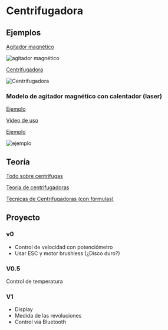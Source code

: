 # Centrifugadora

## Ejemplos

[Agitador magnético](https://www.thingiverse.com/thing:1175415)

![agitador magnético](https://thingiverse-production-new.s3.amazonaws.com/renders/14/94/f3/f9/29/CAM04321_preview_featured.jpg)


[Centrifugadora](https://www.thingiverse.com/thing:1175393/)

![Centrifugadora](https://thingiverse-production-new.s3.amazonaws.com/renders/e9/9f/a2/06/55/pubCAM04361_preview_featured.jpg)


### Modelo de agitador magnético con calentador (laser)

[Ejemplo](https://twitter.com/Ibercivis/status/877824386216022016)

[Video de uso](https://www.instagram.com/p/BVnjKc0BiqU/)

[Ejemplo](https://twitter.com/agdagira/status/877655459573911552)

![ejemplo](https://pbs.twimg.com/media/DC4O-8QXsAAc2kT.jpg)

## Teoría

[Todo sobre centrífugas](http://www.metrixlab.mx/no-cat/todo-sobre-centrifugas/)

[Teoría de centrifugadoras](http://biomodel.uah.es/tecnicas/centrif/inicio.htm)

[Técnicas de Centrifugadoras (con fórmulas)](http://biomodel.uah.es/tecnicas/centrif/inicio.htm)

## Proyecto

### v0
* Control de velocidad con potenciómetro
* Usar ESC y motor brushless (¿Disco duro?)

### V0.5

Control de temperatura

### V1
* Display
* Medida de las revoluciones
* Control via Bluetooth
